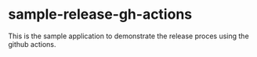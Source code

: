 # sample-release-gh-actions
This is the sample application to demonstrate the release proces using the github actions.
